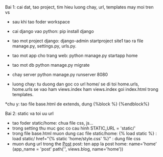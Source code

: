Bai 1: cai dat, tao project, tim hieu luong chay, url, templates
may moi tren vs
- sau khi tao foder workspace
- cai django vao python:
	pip install django
- tao mot project django:
	django-admin startproject site1
tao ra file manage.py, settings.py, urls.py.
- tao mot app cho trang web:
	python manage.py startapp home
- tao mot db
	python manage.py migrate
- chay server
	python manage.py runserver 8080

- luong chay: tu duong dan goc co url home/ se di toi home.urls, home.urls se vao ham views.index
ham views.index goi index.html trong templates.

*chu y: tao file base.html de extends, dung {%block %} {%endblock%}

Bai 2: static va toi uu url
- tao foder static/home: chua file css, js...
- trong setting thu muc goc co cau hinh STATIC_URL = 'static/'
- trong file base.html muon dung cac file static/home:
	{% load static %} : load static/
	href="{% static 'home/style.css' %}" : dung file css
- muon dung url trong the <a href="{% url 'post:home' %}">Post</a>
	post: ten app la post
	home: name='home' (app_name = 'post' path('', views.blog, name='home'))
